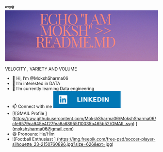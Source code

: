 नमस्ते 
![banner](https://github.com/MokshSharma06/MokshSharma06/blob/main/design.png?raw=true)

VELOCITY , VARIETY AND VOLUME 

- 👋 Hi, I’m @MokshSharma06
- 👀 I’m interested in DATA
- 🌱 I’m currently learning Data engineering
- 📫 Connect with me  [![LinkedIn Profile](https://raw.githubusercontent.com/MokshSharma06/MokshSharma06/cfe6579ca945e4f27fea8a68955f10035b465b52/LINKEDIN.svg)](https://linkedin.com/in/moksh-sharma-dec2001)
- [![GMAIL Profile ] (https://raw.githubusercontent.com/MokshSharma06/MokshSharma06/cfe6579ca945e4f27fea8a68955f10035b465b52/GMAIL.svg) ] (mokshsharma06@gmail.com)
- 😄 Pronouns: He/Him
- ![Football Enthusiast ] (https://img.freepik.com/free-psd/soccer-player-silhouette_23-2150760896.jpg?size=626&ext=jpg)

